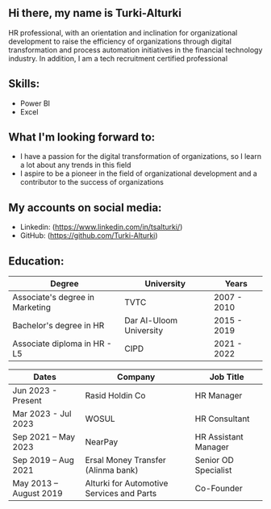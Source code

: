 ## Hi there, my name is Turki-Alturki
HR professional, with an orientation and inclination for organizational development to raise the efficiency of organizations through digital transformation and process automation initiatives in the financial technology industry. In addition, I am a tech recruitment certified professional


  ## Skills:
  * Power BI
  * Excel 

  ## What I'm looking forward to:
  * I have a passion for the digital transformation of organizations, so I learn a lot about any trends in this field
  * I aspire to be a pioneer in the field of organizational development and a contributor to the success of organizations

 ## My accounts on social media:
  * Linkedin: (https://www.linkedin.com/in/tsalturki/)
  * GitHub:   (https://github.com/Turki-Alturki)

 ## Education:
 | Degree | University | Years |
 | --- | --- | --- |
 | Associate's degree in Marketing | TVTC | 2007 - 2010 |
 | Bachelor's degree in HR | Dar Al-Uloom University | 2015 - 2019 |
 | Associate diploma in HR - L5 | CIPD | 2021 - 2022 |


 
| Dates | Company | Job Title |
| --- | --- | --- |
| Jun 2023 - Present | Rasid Holdin Co | HR Manager |
| Mar 2023 - Jul 2023 | WOSUL | HR Consultant |
| Sep 2021 – May 2023 | NearPay | HR Assistant Manager |
| Sep 2019 – Aug 2021 | Ersal Money Transfer (Alinma bank) | Senior OD Specialist |
| May 2013 – August 2019 | Alturki for Automotive Services and Parts | Co-Founder |
